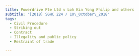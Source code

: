 ```yaml
---
title: Powerdrive Pte Ltd v Loh Kin Yong Philip and others 
subtitle: "[2018] SGHC 224 / 10\_October\_2018"
tags:
  - Civil Procedure
  - Striking out
  - Contract
  - Illegality and public policy
  - Restraint of trade

---
```


